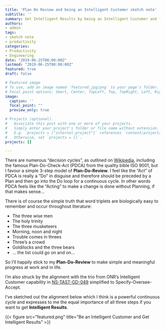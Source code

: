 ```yaml
---
title: 'Plan Do Review and being an Intelligent Customer sketch note'
subtitle: ''
summary: Get Intelligent Results by being an Intelligent Customer and following a simple Plan-Do-Review process
authors:
- admin
tags:
- sketch note
- productivity
categories:
- Productivity
- Engineering
date: "2019-06-25T00:00:00Z"
lastmod: "2019-06-25T00:00:00Z"
featured: true
draft: false

# Featured image
# To use, add an image named `featured.jpg/png` to your page's folder.
# Focal point options: Smart, Center, TopLeft, Top, TopRight, Left, Right, BottomLeft, Bottom, BottomRight
image:
  caption: ''
  focal_point: ""
  preview_only: true

# Projects (optional).
#   Associate this post with one or more of your projects.
#   Simply enter your project's folder or file name without extension.
#   E.g. `projects = ["internal-project"]` references `content/project/deep-learning/index.md`.
#   Otherwise, set `projects = []`.
projects: []

---
```


There are numerous “decision cycles”, as outlined on [Wikipedia](https://en.m.wikipedia.org/wiki/Decision_cycle), including the famous Plan-Do-Check-Act (PDCA) from the quality bible ISO 9001, but I favour a simple 3-step model of **Plan-Do-Review**. I feel like the “Act” of PDCA is really a “Do” in disguise and therefore should be preceded by a Plan and then go into the Do loop for a continuous cycle. In other words PDCA feels like the “Acting” to make a change is done without Planning, if that makes sense...

There is of course the simple truth that word triplets are biologically easy to remember and occur throughout literature:

- The three wise men
- The holy trinity
- The three musketeers
- Morning, noon and night
- Trouble comes in threes
- Three’s a crowd
- Goldilocks and the three bears
- ... the list could go on and on...

So I’ll happily stick to my **Plan-Do-Review** to make simple and meaningful progress at work and in life.

I’m also struck by the alignment with the trio from ONR’s Intelligent Customer capability in [NS-TAST-GD-049](http://www.onr.org.uk/operational/tech_asst_guides/ns-tast-gd-049.pdf) simplified to Specify-Oversee-Accept. 

I’ve sketched out the alignment below which I think is a powerful continuous cycle and expresses to me the equal importance of all three steps if you want to get **Intelligent Results**. 

{{< figure src="featured.png" title="Be an Intelligent Customer and Get Intelligent Results" >}}
